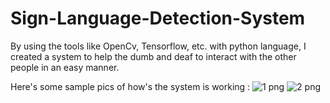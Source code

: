 # Sign-Language-Detection-System
By using the tools like OpenCv, Tensorflow, etc. with python language, I created a system to help the dumb and deaf to interact with the other people in an easy manner.

Here's some sample pics of how's the system is working :
![1 png](https://github.com/mehanmoksh/Sign-Language-Detection-System/assets/84871803/dde57ab7-bb44-40da-9633-528d124a9d3a)
![2 png](https://github.com/mehanmoksh/Sign-Language-Detection-System/assets/84871803/95af4059-2bfe-44f5-9462-fa21af5ce203)
